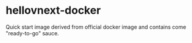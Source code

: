 hellovnext-docker
=================

Quick start image derived from official docker image and contains come "ready-to-go" sauce.
